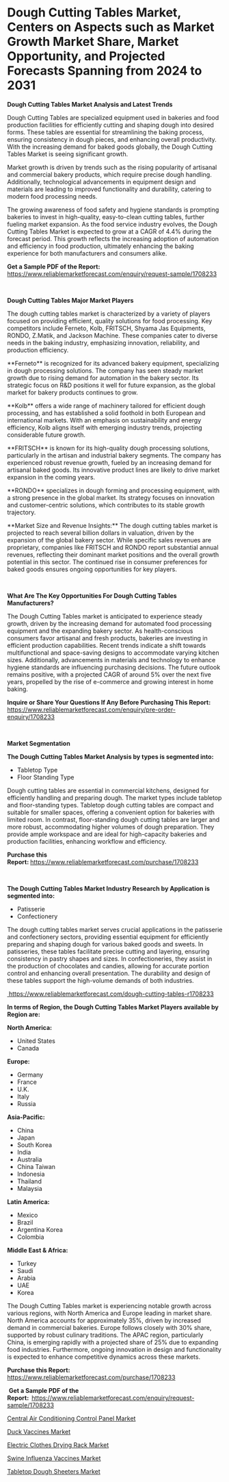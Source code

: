 <p><h1>Dough Cutting Tables Market, Centers on Aspects such as Market Growth Market Share, Market Opportunity, and Projected Forecasts Spanning from 2024 to 2031</h1></p><p><strong>Dough Cutting Tables Market Analysis and Latest Trends</strong></p>
<p><p>Dough Cutting Tables are specialized equipment used in bakeries and food production facilities for efficiently cutting and shaping dough into desired forms. These tables are essential for streamlining the baking process, ensuring consistency in dough pieces, and enhancing overall productivity. With the increasing demand for baked goods globally, the Dough Cutting Tables Market is seeing significant growth. </p><p>Market growth is driven by trends such as the rising popularity of artisanal and commercial bakery products, which require precise dough handling. Additionally, technological advancements in equipment design and materials are leading to improved functionality and durability, catering to modern food processing needs. </p><p>The growing awareness of food safety and hygiene standards is prompting bakeries to invest in high-quality, easy-to-clean cutting tables, further fueling market expansion. As the food service industry evolves, the Dough Cutting Tables Market is expected to grow at a CAGR of 4.4% during the forecast period. This growth reflects the increasing adoption of automation and efficiency in food production, ultimately enhancing the baking experience for both manufacturers and consumers alike.</p></p>
<p><strong>Get a Sample PDF of the Report:&nbsp;</strong> <a href="https://www.reliablemarketforecast.com/enquiry/request-sample/1708233?utm_campaign=1123&utm_medium=2&utm_source=Github&utm_content=ia&utm_term=07102024&utm_id=dough-cutting-tables">https://www.reliablemarketforecast.com/enquiry/request-sample/1708233</a></p>
<p>&nbsp;</p>
<p><strong>Dough Cutting Tables Major Market Players</strong></p>
<p><p>The dough cutting tables market is characterized by a variety of players focused on providing efficient, quality solutions for food processing. Key competitors include Ferneto, Kolb, FRITSCH, Shyama Jas Equipments, RONDO, Z.Matik, and Jackson Machine. These companies cater to diverse needs in the baking industry, emphasizing innovation, reliability, and production efficiency.</p><p>**Ferneto** is recognized for its advanced bakery equipment, specializing in dough processing solutions. The company has seen steady market growth due to rising demand for automation in the bakery sector. Its strategic focus on R&D positions it well for future expansion, as the global market for bakery products continues to grow.</p><p>**Kolb** offers a wide range of machinery tailored for efficient dough processing, and has established a solid foothold in both European and international markets. With an emphasis on sustainability and energy efficiency, Kolb aligns itself with emerging industry trends, projecting considerable future growth.</p><p>**FRITSCH** is known for its high-quality dough processing solutions, particularly in the artisan and industrial bakery segments. The company has experienced robust revenue growth, fueled by an increasing demand for artisanal baked goods. Its innovative product lines are likely to drive market expansion in the coming years.</p><p>**RONDO** specializes in dough forming and processing equipment, with a strong presence in the global market. Its strategy focuses on innovation and customer-centric solutions, which contributes to its stable growth trajectory.</p><p>**Market Size and Revenue Insights:** The dough cutting tables market is projected to reach several billion dollars in valuation, driven by the expansion of the global bakery sector. While specific sales revenues are proprietary, companies like FRITSCH and RONDO report substantial annual revenues, reflecting their dominant market positions and the overall growth potential in this sector. The continued rise in consumer preferences for baked goods ensures ongoing opportunities for key players.</p></p>
<p>&nbsp;</p>
<p><strong>What Are The Key Opportunities For Dough Cutting Tables Manufacturers?</strong></p>
<p><p>The Dough Cutting Tables market is anticipated to experience steady growth, driven by the increasing demand for automated food processing equipment and the expanding bakery sector. As health-conscious consumers favor artisanal and fresh products, bakeries are investing in efficient production capabilities. Recent trends indicate a shift towards multifunctional and space-saving designs to accommodate varying kitchen sizes. Additionally, advancements in materials and technology to enhance hygiene standards are influencing purchasing decisions. The future outlook remains positive, with a projected CAGR of around 5% over the next five years, propelled by the rise of e-commerce and growing interest in home baking.</p></p>
<p><strong>Inquire or Share Your Questions If Any Before Purchasing This Report:</strong> <a href="https://www.reliablemarketforecast.com/enquiry/pre-order-enquiry/1708233?utm_campaign=1123&utm_medium=2&utm_source=Github&utm_content=ia&utm_term=07102024&utm_id=dough-cutting-tables">https://www.reliablemarketforecast.com/enquiry/pre-order-enquiry/1708233</a></p>
<p>&nbsp;</p>
<p><strong>Market Segmentation</strong></p>
<p><strong>The Dough Cutting Tables Market Analysis by types is segmented into:</strong></p>
<p><ul><li>Tabletop Type</li><li>Floor Standing Type</li></ul></p>
<p><p>Dough cutting tables are essential in commercial kitchens, designed for efficiently handling and preparing dough. The market types include tabletop and floor-standing types. Tabletop dough cutting tables are compact and suitable for smaller spaces, offering a convenient option for bakeries with limited room. In contrast, floor-standing dough cutting tables are larger and more robust, accommodating higher volumes of dough preparation. They provide ample workspace and are ideal for high-capacity bakeries and production facilities, enhancing workflow and efficiency.</p></p>
<p><strong>Purchase this Report:&nbsp;</strong><a href="https://www.reliablemarketforecast.com/purchase/1708233?utm_campaign=1123&utm_medium=2&utm_source=Github&utm_content=ia&utm_term=07102024&utm_id=dough-cutting-tables">https://www.reliablemarketforecast.com/purchase/1708233</a></p>
<p>&nbsp;</p>
<p><strong>The Dough Cutting Tables Market Industry Research by Application is segmented into:</strong></p>
<p><ul><li>Patisserie</li><li>Confectionery</li></ul></p>
<p><p>The dough cutting tables market serves crucial applications in the patisserie and confectionery sectors, providing essential equipment for efficiently preparing and shaping dough for various baked goods and sweets. In patisseries, these tables facilitate precise cutting and layering, ensuring consistency in pastry shapes and sizes. In confectioneries, they assist in the production of chocolates and candies, allowing for accurate portion control and enhancing overall presentation. The durability and design of these tables support the high-volume demands of both industries.</p></p>
<p><a href="https://www.reliablemarketforecast.com/dough-cutting-tables-r1708233?utm_campaign=1123&utm_medium=2&utm_source=Github&utm_content=ia&utm_term=07102024&utm_id=dough-cutting-tables">&nbsp;https://www.reliablemarketforecast.com/dough-cutting-tables-r1708233</a></p>
<p><strong>In terms of Region, the Dough Cutting Tables Market Players available by Region are:</strong></p>
<p>
    <p> <strong> North America: </strong>
        <ul>
            <li>United States</li>
            <li>Canada</li>
        </ul>
        </p> 
    <p> <strong> Europe: </strong>
        <ul>
            <li>Germany</li>
            <li>France</li>
            <li>U.K.</li>
            <li>Italy</li>
            <li>Russia</li>
        </ul>
        </p> 
    <p> <strong> Asia-Pacific: </strong>
        <ul>
            <li>China</li>
            <li>Japan</li>
            <li>South Korea</li>
            <li>India</li>
            <li>Australia</li>
            <li>China Taiwan</li>
            <li>Indonesia</li>
            <li>Thailand</li>
            <li>Malaysia</li>
        </ul>
        </p> 
    <p> <strong> Latin America: </strong>
        <ul>
            <li>Mexico</li>
            <li>Brazil</li>
            <li>Argentina Korea</li>
            <li>Colombia</li>
        </ul>
        </p> 
    <p> <strong> Middle East & Africa: </strong>
        <ul>
            <li>Turkey</li>
            <li>Saudi</li>
            <li>Arabia</li>
            <li>UAE</li>
            <li>Korea</li>
        </ul>
    </p>
    </p>
<p><p>The Dough Cutting Tables market is experiencing notable growth across various regions, with North America and Europe leading in market share. North America accounts for approximately 35%, driven by increased demand in commercial bakeries. Europe follows closely with 30% share, supported by robust culinary traditions. The APAC region, particularly China, is emerging rapidly with a projected share of 25% due to expanding food industries. Furthermore, ongoing innovation in design and functionality is expected to enhance competitive dynamics across these markets.</p></p>
<p><strong>Purchase this Report: </strong><a href="https://www.reliablemarketforecast.com/purchase/1708233?utm_campaign=1123&utm_medium=2&utm_source=Github&utm_content=ia&utm_term=07102024&utm_id=dough-cutting-tables">https://www.reliablemarketforecast.com/purchase/1708233</a></p>
<p>&nbsp;<strong>Get a Sample PDF of the Report:&nbsp;&nbsp;</strong><a href="https://www.reliablemarketforecast.com/enquiry/request-sample/1708233?utm_campaign=1123&utm_medium=2&utm_source=Github&utm_content=ia&utm_term=07102024&utm_id=dough-cutting-tables">https://www.reliablemarketforecast.com/enquiry/request-sample/1708233</a></p>
<p><strong></strong></p>
<p><p><a href="https://issuu.com/reportprime-2/docs/central-air-conditioning-control-pa_f6c57d33c9bcfc?utm_campaign=1123&utm_medium=2&utm_source=Github&utm_content=ia&utm_term=07102024&utm_id=dough-cutting-tables">Central Air Conditioning Control Panel Market</a></p><p><a href="https://www.linkedin.com/pulse/duck-vaccines-spectrum-usage-patterns-sector-evolution-2024-2031-1hkzf?utm_campaign=1123&utm_medium=2&utm_source=Github&utm_content=ia&utm_term=07102024&utm_id=dough-cutting-tables">Duck Vaccines Market</a></p><p><a href="https://issuu.com/reportprime-2/docs/electric-clothes-drying-rack-market_2de6d49478041e?utm_campaign=1123&utm_medium=2&utm_source=Github&utm_content=ia&utm_term=07102024&utm_id=dough-cutting-tables">Electric Clothes Drying Rack Market</a></p><p><a href="https://www.linkedin.com/pulse/key-drivers-swine-influenza-vaccines-market-trends-future-xqsbf?utm_campaign=1123&utm_medium=2&utm_source=Github&utm_content=ia&utm_term=07102024&utm_id=dough-cutting-tables">Swine Influenza Vaccines Market</a></p><p><a href="https://github.com/pizolina/Market-Research-Report-List-6/blob/main/tabletop-dough-sheeters-market.md?utm_campaign=1123&utm_medium=2&utm_source=Github&utm_content=ia&utm_term=07102024&utm_id=dough-cutting-tables">Tabletop Dough Sheeters Market</a></p></p>